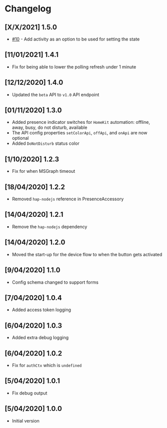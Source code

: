 # Changelog

## [X/X/2021] 1.5.0

- [#10](https://github.com/estruyf/homebridge-presence-switch-msgraph/issues/10) - Add activity as an option to be used for setting the state

## [11/01/2021] 1.4.1

- Fix for being able to lower the polling refresh under 1 minute

## [12/12/2020] 1.4.0

- Updated the `beta` API to `v1.0` API endpoint

## [01/11/2020] 1.3.0

- Added presence indicator switches for `HomeKit` automation: offline, away, busy, do not disturb, available
- The API config properties `setColorApi`, `offApi`, and `onApi` are now optional
- Added `DoNotDisturb` status color

## [1/10/2020] 1.2.3

- Fix for when MSGraph timeout

## [18/04/2020] 1.2.2

- Removed `hap-nodejs` reference in PresenceAccessory

## [14/04/2020] 1.2.1

- Remove the `hap-nodejs` dependency

## [14/04/2020] 1.2.0

- Moved the start-up for the device flow to when the button gets activated

## [9/04/2020] 1.1.0

- Config schema changed to support forms

## [7/04/2020] 1.0.4

- Added access token logging

## [6/04/2020] 1.0.3

- Added extra debug logging

## [6/04/2020] 1.0.2

- Fix for `authCtx` which is `undefined`

## [5/04/2020] 1.0.1

- Fix debug output

## [5/04/2020] 1.0.0

- Initial version